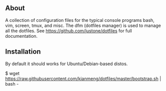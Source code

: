About
-----
A collection of configuration files for the typical console programs bash, vim,
screen, tmux, and misc. The dfm (dotfiles manager) is used to manage all the
dotfiles.  See https://github.com/justone/dotfiles for full documentation.

Installation
------------
By default it should works for Ubuntu/Debian-based distos.

$ wget https://raw.githubusercontent.com/kianmeng/dotfiles/master/bootstrap.sh | bash -
